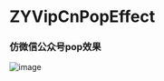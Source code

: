 # ZYVipCnPopEffect
### 仿微信公众号pop效果

![image](https://github.com/ethanCun/ZYVipCnPopEffect/blob/master/%E4%BB%BF%E5%BE%AE%E4%BF%A1%E5%85%AC%E4%BC%97%E5%8F%B7pop%E6%95%88%E6%9E%9C%E7%A4%BA%E6%84%8F%E5%9B%BE.gif)
